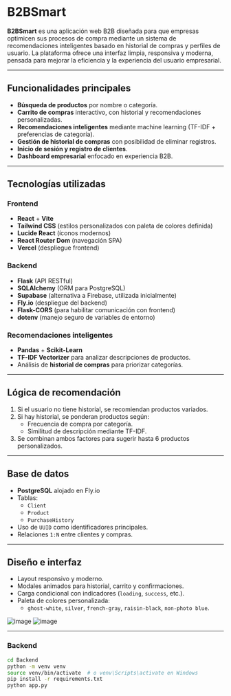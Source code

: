 # B2BSmart

**B2BSmart** es una aplicación web B2B diseñada para que empresas optimicen sus procesos de compra mediante un sistema de recomendaciones inteligentes basado en historial de compras y perfiles de usuario. La plataforma ofrece una interfaz limpia, responsiva y moderna, pensada para mejorar la eficiencia y la experiencia del usuario empresarial.

---

## Funcionalidades principales

- **Búsqueda de productos** por nombre o categoría.
- **Carrito de compras** interactivo, con historial y recomendaciones personalizadas.
- **Recomendaciones inteligentes** mediante machine learning (TF-IDF + preferencias de categoría).
- **Gestión de historial de compras** con posibilidad de eliminar registros.
- **Inicio de sesión y registro de clientes**.
- **Dashboard empresarial** enfocado en experiencia B2B.

---

## Tecnologías utilizadas

### Frontend

- **React** + **Vite**  
- **Tailwind CSS** (estilos personalizados con paleta de colores definida)
- **Lucide React** (íconos modernos)
- **React Router Dom** (navegación SPA)
- **Vercel** (despliegue frontend)

### Backend

- **Flask** (API RESTful)
- **SQLAlchemy** (ORM para PostgreSQL)
- **Supabase** (alternativa a Firebase, utilizada inicialmente)
- **Fly.io** (despliegue del backend)
- **Flask-CORS** (para habilitar comunicación con frontend)
- **dotenv** (manejo seguro de variables de entorno)

### Recomendaciones inteligentes

- **Pandas** + **Scikit-Learn**  
- **TF-IDF Vectorizer** para analizar descripciones de productos.
- Análisis de **historial de compras** para priorizar categorías.

---

## Lógica de recomendación

1. Si el usuario no tiene historial, se recomiendan productos variados.
2. Si hay historial, se ponderan productos según:
   - Frecuencia de compra por categoría.
   - Similitud de descripción mediante TF-IDF.
3. Se combinan ambos factores para sugerir hasta 6 productos personalizados.

---

## Base de datos

- **PostgreSQL** alojado en Fly.io
- Tablas:
  - `Client`
  - `Product`
  - `PurchaseHistory`
- Uso de `UUID` como identificadores principales.
- Relaciones `1:N` entre clientes y compras.

---

## Diseño e interfaz

- Layout responsivo y moderno.
- Modales animados para historial, carrito y confirmaciones.
- Carga condicional con indicadores (`loading`, `success`, etc.).
- Paleta de colores personalizada:
  - `ghost-white`, `silver`, `french-gray`, `raisin-black`, `non-photo blue`.

![image](https://github.com/user-attachments/assets/d63361ed-f882-42ad-be5c-32bbc50e52f2)
![image](https://github.com/user-attachments/assets/9e4f4bea-d407-492c-9edd-e3c511a971bf)

---

### Backend

```bash
cd Backend
python -m venv venv
source venv/bin/activate  # o venv\Scripts\activate en Windows
pip install -r requirements.txt
python app.py
